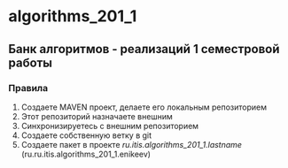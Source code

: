 # algorithms_201_1
## Банк алгоритмов - реализаций 1 семестровой работы

### Правила
1. Создаете MAVEN проект, делаете его локальным репозиторием
2. Этот репозиторий назначаете внешним
3. Синхронизируетесь с внешним репозиторием
4. Создаете собственную ветку в git
5. Создаете пакет в проекте _ru.itis.algorithms_201_1.lastname_ (ru.ru.itis.algorithms_201_1.enikeev)
